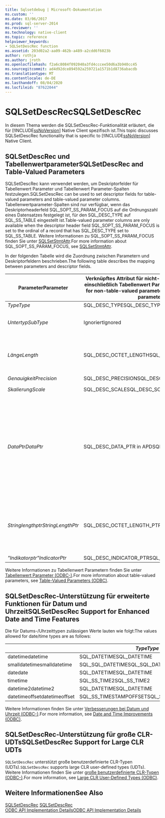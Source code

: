 ```yaml
---
title: Sqlsetdebug | Microsoft-Dokumentation
ms.custom: ''
ms.date: 03/06/2017
ms.prod: sql-server-2014
ms.reviewer: ''
ms.technology: native-client
ms.topic: reference
helpviewer_keywords:
- SQLSetDescRec function
ms.assetid: 203d02a2-aa09-462b-a489-a2cdd6f6023b
author: rothja
ms.author: jroth
ms.openlocfilehash: f2a6c8084f092040a3fd4cccee50d6a3b940cc45
ms.sourcegitcommit: ad4d92dce894592a259721a1571b1d8736abacdb
ms.translationtype: MT
ms.contentlocale: de-DE
ms.lasthandoff: 08/04/2020
ms.locfileid: "87622044"
---
```

# <a name="sqlsetdescrec"></a><span data-ttu-id="a07e9-102">SQLSetDescRec</span><span class="sxs-lookup"><span data-stu-id="a07e9-102">SQLSetDescRec</span></span>
  <span data-ttu-id="a07e9-103">In diesem Thema werden die SQLSetDescRec-Funktionalität erläutert, die für [!INCLUDE[ssNoVersion](../../includes/ssnoversion-md.md)] Native Client spezifisch ist.</span><span class="sxs-lookup"><span data-stu-id="a07e9-103">This topic discusses SQLSetDescRec functionality that is specific to [!INCLUDE[ssNoVersion](../../includes/ssnoversion-md.md)] Native Client.</span></span>  
  
## <a name="sqlsetdescrec-and-table-valued-parameters"></a><span data-ttu-id="a07e9-104">SQLSetDescRec und Tabellenwertparameter</span><span class="sxs-lookup"><span data-stu-id="a07e9-104">SQLSetDescRec and Table-Valued Parameters</span></span>  
 <span data-ttu-id="a07e9-105">SQLSetDescRec kann verwendet werden, um Deskriptorfelder für Tabellenwert Parameter und Tabellenwert Parameter-Spalten festzulegen.</span><span class="sxs-lookup"><span data-stu-id="a07e9-105">SQLSetDescRec can be used to set descriptor fields for table-valued parameters and table-valued parameter columns.</span></span> <span data-ttu-id="a07e9-106">Tabellenwertparameter-Spalten sind nur verfügbar, wenn das Deskriptorheaderfeld SQL_SOPT_SS_PARAM_FOCUS auf die Ordnungszahl eines Datensatzes festgelegt ist, für den SQL_DESC_TYPE auf SQL_SS_TABLE eingestellt ist.</span><span class="sxs-lookup"><span data-stu-id="a07e9-106">Table-valued parameter columns are only available when the descriptor header field SQL_SOPT_SS_PARAM_FOCUS is set to the ordinal of a record that has SQL_DESC_TYPE set to SQL_SS_TABLE.</span></span> <span data-ttu-id="a07e9-107">Weitere Informationen zu SQL_SOPT_SS_PARAM_FOCUS finden Sie unter [SQLSetStmtAttr](sqlsetstmtattr.md).</span><span class="sxs-lookup"><span data-stu-id="a07e9-107">For more information about SQL_SOPT_SS_PARAM_FOCUS, see [SQLSetStmtAttr](sqlsetstmtattr.md).</span></span>  
  
 <span data-ttu-id="a07e9-108">In der folgenden Tabelle wird die Zuordnung zwischen Parametern und Deskriptorfeldern beschrieben.</span><span class="sxs-lookup"><span data-stu-id="a07e9-108">The following table describes the mapping between parameters and descriptor fields.</span></span>  
  
|<span data-ttu-id="a07e9-109">Parameter</span><span class="sxs-lookup"><span data-stu-id="a07e9-109">Parameter</span></span>|<span data-ttu-id="a07e9-110">Verknüpftes Attribut für nicht-Tabellenwert Parameter-Typen, einschließlich Tabellenwert Parameter-Spalten</span><span class="sxs-lookup"><span data-stu-id="a07e9-110">Related attribute for non-table-valued parameter types, including table-valued parameter columns</span></span>|<span data-ttu-id="a07e9-111">Verknüpftes Attribut für Tabellenwertparameter</span><span class="sxs-lookup"><span data-stu-id="a07e9-111">Related attribute for table-valued parameters</span></span>|  
|---------------|--------------------------------------------------------------------------------------------------------|----------------------------------------------------|  
|<span data-ttu-id="a07e9-112">*Type*</span><span class="sxs-lookup"><span data-stu-id="a07e9-112">*Type*</span></span>|<span data-ttu-id="a07e9-113">SQL_DESC_TYPE</span><span class="sxs-lookup"><span data-stu-id="a07e9-113">SQL_DESC_TYPE</span></span>|<span data-ttu-id="a07e9-114">SQL_SS_TABLE</span><span class="sxs-lookup"><span data-stu-id="a07e9-114">SQL_SS_TABLE</span></span>|  
|<span data-ttu-id="a07e9-115">*Untertyp*</span><span class="sxs-lookup"><span data-stu-id="a07e9-115">*SubType*</span></span>|<span data-ttu-id="a07e9-116">Ignoriert</span><span class="sxs-lookup"><span data-stu-id="a07e9-116">Ignored</span></span>|<span data-ttu-id="a07e9-117">Für Datensätze des Typs SQL_DATETIME oder SQL_INTERVAL wird es auf SQL_DESC_DATETIME_INTERVAL_CODE festgelegt.</span><span class="sxs-lookup"><span data-stu-id="a07e9-117">For records of type SQL_DATETIME or SQL_INTERVAL, set this to SQL_DESC_DATETIME_INTERVAL_CODE.</span></span>|  
|<span data-ttu-id="a07e9-118">*Länge*</span><span class="sxs-lookup"><span data-stu-id="a07e9-118">*Length*</span></span>|<span data-ttu-id="a07e9-119">SQL_DESC_OCTET_LENGTH</span><span class="sxs-lookup"><span data-stu-id="a07e9-119">SQL_DESC_OCTET_LENGTH</span></span>|<span data-ttu-id="a07e9-120">Die Länge des Typnamens des Tabellenwertparameters.</span><span class="sxs-lookup"><span data-stu-id="a07e9-120">The length of the table-valued parameter type name.</span></span> <span data-ttu-id="a07e9-121">Kann SQL_NTS sein, wenn der Typname NULL-termininiert ist, oder Null (0), wenn der Typname des Tabellenwertparameters nicht erforderlich ist.</span><span class="sxs-lookup"><span data-stu-id="a07e9-121">This can be SQL_NTS if the type name is null terminated, or zero if the table-valued parameter type name is not required.</span></span>|  
|<span data-ttu-id="a07e9-122">*Genauigkeit*</span><span class="sxs-lookup"><span data-stu-id="a07e9-122">*Precision*</span></span>|<span data-ttu-id="a07e9-123">SQL_DESC_PRECISION</span><span class="sxs-lookup"><span data-stu-id="a07e9-123">SQL_DESC_PRECISION</span></span>|<span data-ttu-id="a07e9-124">SQL_DESC_ARRAY_SIZE</span><span class="sxs-lookup"><span data-stu-id="a07e9-124">SQL_DESC_ARRAY_SIZE</span></span>|  
|<span data-ttu-id="a07e9-125">*Skalierung*</span><span class="sxs-lookup"><span data-stu-id="a07e9-125">*Scale*</span></span>|<span data-ttu-id="a07e9-126">SQL_DESC_SCALE</span><span class="sxs-lookup"><span data-stu-id="a07e9-126">SQL_DESC_SCALE</span></span>|<span data-ttu-id="a07e9-127">Nicht verwendet.</span><span class="sxs-lookup"><span data-stu-id="a07e9-127">Unused.</span></span> <span data-ttu-id="a07e9-128">Dieser Parameter sollte 0 (null) sein.</span><span class="sxs-lookup"><span data-stu-id="a07e9-128">This parameter should be zero.</span></span>|  
|<span data-ttu-id="a07e9-129">*DataPtr*</span><span class="sxs-lookup"><span data-stu-id="a07e9-129">*DataPtr*</span></span>|<span data-ttu-id="a07e9-130">SQL_DESC_DATA_PTR in APD</span><span class="sxs-lookup"><span data-stu-id="a07e9-130">SQL_DESC_DATA_PTR in APD</span></span>|<span data-ttu-id="a07e9-131">SQL_CA_SS_TYPE_NAME</span><span class="sxs-lookup"><span data-stu-id="a07e9-131">SQL_CA_SS_TYPE_NAME</span></span><br /><br /> <span data-ttu-id="a07e9-132">Dies ist ein optionaler Parameter für gespeicherte Prozeduren, und NULL kann angegeben werden, wenn er nicht erforderlich ist.</span><span class="sxs-lookup"><span data-stu-id="a07e9-132">This parameter is optional for stored procedure calls, and NULL can be specified if it is not required.</span></span> <span data-ttu-id="a07e9-133">Dieser Parameter muss für SQL-Anweisungen angegeben werden, die keine Prozeduraufrufe sind.</span><span class="sxs-lookup"><span data-stu-id="a07e9-133">This parameter must be specified for SQL statements that are not procedure calls.</span></span><br /><br /> <span data-ttu-id="a07e9-134">*DataPtr* dient auch als eindeutiger Wert, der von der Anwendung verwendet werden kann, um diesen Tabellenwert Parameter zu identifizieren, wenn die Variable Zeilen Bindung verwendet wird.</span><span class="sxs-lookup"><span data-stu-id="a07e9-134">*DataPtr* also serves as a unique value that the application can use to identify this table-valued parameter when variable row binding is used.</span></span>|  
|<span data-ttu-id="a07e9-135">*Stringlengthptr*</span><span class="sxs-lookup"><span data-stu-id="a07e9-135">*StringLengthPtr*</span></span>|<span data-ttu-id="a07e9-136">SQL_DESC_OCTET_LENGTH_PTR</span><span class="sxs-lookup"><span data-stu-id="a07e9-136">SQL_DESC_OCTET_LENGTH_PTR</span></span>|<span data-ttu-id="a07e9-137">SQL_DESC_OCTET_LENGTH_PTR</span><span class="sxs-lookup"><span data-stu-id="a07e9-137">SQL_DESC_OCTET_LENGTH_PTR</span></span><br /><br /> <span data-ttu-id="a07e9-138">Bei einem Tabellenwertparameter ist dies die Anzahl der zu übertragenden Zeilen oder SQL_DATA_AT_EXEC.</span><span class="sxs-lookup"><span data-stu-id="a07e9-138">For a table-valued parameter, this is the number of rows to transfer or SQL_DATA_AT_EXEC.</span></span> <span data-ttu-id="a07e9-139">Dies ist ein Zeiger auf einen Wert, der die Anzahl der Zeilen enthält, die mit SQLExecDirect übertragen werden sollen.</span><span class="sxs-lookup"><span data-stu-id="a07e9-139">This is a pointer to a value that holds the number of rows to transfer with SQLExecDirect.</span></span>|  
|<span data-ttu-id="a07e9-140">*"Indikatorptr"*</span><span class="sxs-lookup"><span data-stu-id="a07e9-140">*IndicatorPtr*</span></span>|<span data-ttu-id="a07e9-141">SQL_DESC_INDICATOR_PTR</span><span class="sxs-lookup"><span data-stu-id="a07e9-141">SQL_DESC_INDICATOR_PTR</span></span>|<span data-ttu-id="a07e9-142">SQL_DESC_INDICATOR_PTR</span><span class="sxs-lookup"><span data-stu-id="a07e9-142">SQL_DESC_INDICATOR_PTR</span></span>|  
  
 <span data-ttu-id="a07e9-143">Weitere Informationen zu Tabellenwert Parametern finden Sie unter [Tabellenwert Parameter &#40;ODBC-&#41;](../native-client-odbc-table-valued-parameters/table-valued-parameters-odbc.md).</span><span class="sxs-lookup"><span data-stu-id="a07e9-143">For more information about table-valued parameters, see [Table-Valued Parameters &#40;ODBC&#41;](../native-client-odbc-table-valued-parameters/table-valued-parameters-odbc.md).</span></span>  
  
## <a name="sqlsetdescrec-support-for-enhanced-date-and-time-features"></a><span data-ttu-id="a07e9-144">SQLSetDescRec-Unterstützung für erweiterte Funktionen für Datum und Uhrzeit</span><span class="sxs-lookup"><span data-stu-id="a07e9-144">SQLSetDescRec Support for Enhanced Date and Time Features</span></span>  
 <span data-ttu-id="a07e9-145">Die für Datums-/Uhrzeittypen zulässigen Werte lauten wie folgt:</span><span class="sxs-lookup"><span data-stu-id="a07e9-145">The values allowed for date/time types are as follows:</span></span>  
  
||<span data-ttu-id="a07e9-146">*Type*</span><span class="sxs-lookup"><span data-stu-id="a07e9-146">*Type*</span></span>|<span data-ttu-id="a07e9-147">*Untertyp*</span><span class="sxs-lookup"><span data-stu-id="a07e9-147">*SubType*</span></span>|<span data-ttu-id="a07e9-148">*Länge*</span><span class="sxs-lookup"><span data-stu-id="a07e9-148">*Length*</span></span>|<span data-ttu-id="a07e9-149">*Genauigkeit*</span><span class="sxs-lookup"><span data-stu-id="a07e9-149">*Precision*</span></span>|<span data-ttu-id="a07e9-150">*Skalierung*</span><span class="sxs-lookup"><span data-stu-id="a07e9-150">*Scale*</span></span>|  
|-|------------|---------------|--------------|-----------------|-------------|  
|<span data-ttu-id="a07e9-151">datetime</span><span class="sxs-lookup"><span data-stu-id="a07e9-151">datetime</span></span>|<span data-ttu-id="a07e9-152">SQL_DATETIME</span><span class="sxs-lookup"><span data-stu-id="a07e9-152">SQL_DATETIME</span></span>|<span data-ttu-id="a07e9-153">SQL_CODE_TIMESTAMP</span><span class="sxs-lookup"><span data-stu-id="a07e9-153">SQL_CODE_TIMESTAMP</span></span>|<span data-ttu-id="a07e9-154">4</span><span class="sxs-lookup"><span data-stu-id="a07e9-154">4</span></span>|<span data-ttu-id="a07e9-155">3</span><span class="sxs-lookup"><span data-stu-id="a07e9-155">3</span></span>|<span data-ttu-id="a07e9-156">3</span><span class="sxs-lookup"><span data-stu-id="a07e9-156">3</span></span>|  
|<span data-ttu-id="a07e9-157">smalldatetime</span><span class="sxs-lookup"><span data-stu-id="a07e9-157">smalldatetime</span></span>|<span data-ttu-id="a07e9-158">SQL_SQL_DATETIME</span><span class="sxs-lookup"><span data-stu-id="a07e9-158">SQL_SQL_DATETIME</span></span>|<span data-ttu-id="a07e9-159">SQL_CODE_TIMESTAMP</span><span class="sxs-lookup"><span data-stu-id="a07e9-159">SQL_CODE_TIMESTAMP</span></span>|<span data-ttu-id="a07e9-160">8</span><span class="sxs-lookup"><span data-stu-id="a07e9-160">8</span></span>|<span data-ttu-id="a07e9-161">0</span><span class="sxs-lookup"><span data-stu-id="a07e9-161">0</span></span>|<span data-ttu-id="a07e9-162">0</span><span class="sxs-lookup"><span data-stu-id="a07e9-162">0</span></span>|  
|<span data-ttu-id="a07e9-163">date</span><span class="sxs-lookup"><span data-stu-id="a07e9-163">date</span></span>|<span data-ttu-id="a07e9-164">SQL_DATETIME</span><span class="sxs-lookup"><span data-stu-id="a07e9-164">SQL_DATETIME</span></span>|<span data-ttu-id="a07e9-165">SQL_CODE_DATE</span><span class="sxs-lookup"><span data-stu-id="a07e9-165">SQL_CODE_DATE</span></span>|<span data-ttu-id="a07e9-166">6</span><span class="sxs-lookup"><span data-stu-id="a07e9-166">6</span></span>|<span data-ttu-id="a07e9-167">0</span><span class="sxs-lookup"><span data-stu-id="a07e9-167">0</span></span>|<span data-ttu-id="a07e9-168">0</span><span class="sxs-lookup"><span data-stu-id="a07e9-168">0</span></span>|  
|<span data-ttu-id="a07e9-169">time</span><span class="sxs-lookup"><span data-stu-id="a07e9-169">time</span></span>|<span data-ttu-id="a07e9-170">SQL_SS_TIME2</span><span class="sxs-lookup"><span data-stu-id="a07e9-170">SQL_SS_TIME2</span></span>|<span data-ttu-id="a07e9-171">0</span><span class="sxs-lookup"><span data-stu-id="a07e9-171">0</span></span>|<span data-ttu-id="a07e9-172">10</span><span class="sxs-lookup"><span data-stu-id="a07e9-172">10</span></span>|<span data-ttu-id="a07e9-173">0..7</span><span class="sxs-lookup"><span data-stu-id="a07e9-173">0..7</span></span>|<span data-ttu-id="a07e9-174">0..7</span><span class="sxs-lookup"><span data-stu-id="a07e9-174">0..7</span></span>|  
|<span data-ttu-id="a07e9-175">datetime2</span><span class="sxs-lookup"><span data-stu-id="a07e9-175">datetime2</span></span>|<span data-ttu-id="a07e9-176">SQL_DATETIME</span><span class="sxs-lookup"><span data-stu-id="a07e9-176">SQL_DATETIME</span></span>|<span data-ttu-id="a07e9-177">SQL_CODE_TIMESTAMP</span><span class="sxs-lookup"><span data-stu-id="a07e9-177">SQL_CODE_TIMESTAMP</span></span>|<span data-ttu-id="a07e9-178">16</span><span class="sxs-lookup"><span data-stu-id="a07e9-178">16</span></span>|<span data-ttu-id="a07e9-179">0..7</span><span class="sxs-lookup"><span data-stu-id="a07e9-179">0..7</span></span>|<span data-ttu-id="a07e9-180">0..7</span><span class="sxs-lookup"><span data-stu-id="a07e9-180">0..7</span></span>|  
|<span data-ttu-id="a07e9-181">datetimeoffset</span><span class="sxs-lookup"><span data-stu-id="a07e9-181">datetimeoffset</span></span>|<span data-ttu-id="a07e9-182">SQL_SS_TIMESTAMPOFFSET</span><span class="sxs-lookup"><span data-stu-id="a07e9-182">SQL_SS_TIMESTAMPOFFSET</span></span>|<span data-ttu-id="a07e9-183">0</span><span class="sxs-lookup"><span data-stu-id="a07e9-183">0</span></span>|<span data-ttu-id="a07e9-184">20</span><span class="sxs-lookup"><span data-stu-id="a07e9-184">20</span></span>|<span data-ttu-id="a07e9-185">0..7</span><span class="sxs-lookup"><span data-stu-id="a07e9-185">0..7</span></span>|<span data-ttu-id="a07e9-186">0..7</span><span class="sxs-lookup"><span data-stu-id="a07e9-186">0..7</span></span>|  
  
 <span data-ttu-id="a07e9-187">Weitere Informationen finden Sie unter [Verbesserungen bei Datum und Uhrzeit &#40;ODBC-&#41;](../native-client-odbc-date-time/date-and-time-improvements-odbc.md).</span><span class="sxs-lookup"><span data-stu-id="a07e9-187">For more information, see [Date and Time Improvements &#40;ODBC&#41;](../native-client-odbc-date-time/date-and-time-improvements-odbc.md).</span></span>  
  
## <a name="sqlsetdescrec-support-for-large-clr-udts"></a><span data-ttu-id="a07e9-188">SQLSetDescRec-Unterstützung für große CLR-UDTs</span><span class="sxs-lookup"><span data-stu-id="a07e9-188">SQLSetDescRec Support for Large CLR UDTs</span></span>  
 <span data-ttu-id="a07e9-189">`SQLSetDescRec` unterstützt große benutzerdefinierte CLR-Typen (UDTs).</span><span class="sxs-lookup"><span data-stu-id="a07e9-189">`SQLSetDescRec` supports large CLR user-defined types (UDTs).</span></span> <span data-ttu-id="a07e9-190">Weitere Informationen finden Sie unter [große benutzerdefinierte CLR-Typen &#40;ODBC-&#41;](../native-client/odbc/large-clr-user-defined-types-odbc.md).</span><span class="sxs-lookup"><span data-stu-id="a07e9-190">For more information, see [Large CLR User-Defined Types &#40;ODBC&#41;](../native-client/odbc/large-clr-user-defined-types-odbc.md).</span></span>  
  
## <a name="see-also"></a><span data-ttu-id="a07e9-191">Weitere Informationen</span><span class="sxs-lookup"><span data-stu-id="a07e9-191">See Also</span></span>  
 <span data-ttu-id="a07e9-192">[SQLSetDescRec](https://go.microsoft.com/fwlink/?LinkId=80704) </span><span class="sxs-lookup"><span data-stu-id="a07e9-192">[SQLSetDescRec](https://go.microsoft.com/fwlink/?LinkId=80704) </span></span>  
 [<span data-ttu-id="a07e9-193">ODBC API Implementation Details</span><span class="sxs-lookup"><span data-stu-id="a07e9-193">ODBC API Implementation Details</span></span>](odbc-api-implementation-details.md)  
  
  
